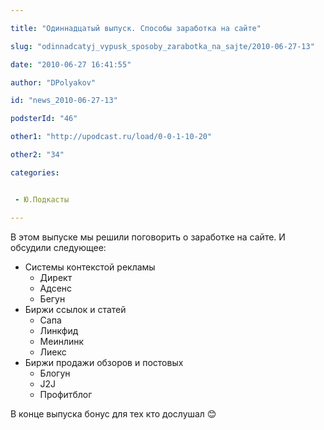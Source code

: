 ```yaml
---

title: "Одиннадцатый выпуск. Способы заработка на сайте"

slug: "odinnadcatyj_vypusk_sposoby_zarabotka_na_sajte/2010-06-27-13"

date: "2010-06-27 16:41:55"

author: "DPolyakov"

id: "news_2010-06-27-13"

podsterId: "46"

other1: "http://upodcast.ru/load/0-0-1-10-20"

other2: "34"

categories:


 - Ю.Подкасты

---
```

В этом выпуске мы решили поговорить о заработке на сайте. И обсудили следующее:

*   Системы контекстой рекламы
    *   Директ
    *   Адсенс
    *   Бегун
*   Биржи ссылок и статей
    *   Сапа
    *   Линкфид
    *   Меинлинк
    *   Лиекс
*   Биржи продажи обзоров и постовых
    *   Блогун
    *   J2J
    *   Профитблог

  
В конце выпуска бонус для тех кто дослушал 😊